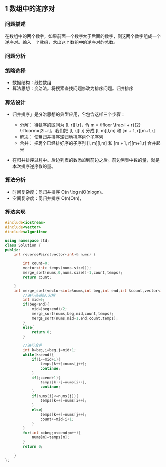 ## 1 数组中的逆序对

### 问题描述

在数组中的两个数字，如果前面一个数字大于后面的数字，则这两个数字组成一个逆序对。输入一个数组，求出这个数组中的逆序对的总数。

### 问题分析



### 策略选择

* 数据结构：线性数组
* 算法思想：变治法。将搜索查找问题修改为排序问题。归并排序

### 算法设计

* 归并排序」是分治思想的典型应用，它包含这样三个步骤：
  * 分解： 待排序的区间为 [l, r][l,r]，令 m = \lfloor \frac{l + r}{2} \rfloorm=⌊2l+r⌋，我们把 [l, r][l,r] 分成 [l, m][l,m] 和 [m + 1, r][m+1,r]
  * 解决： 使用归并排序递归地排序两个子序列
  * 合并： 把两个已经排好序的子序列 [l, m][l,m] 和 [m + 1, r][m+1,r] 合并起来

* 在归并排序过程中。后边列表的数添加到前边之后。前边列表中数的量，就是本次排序逆序数的量。

### 算法分析

* 时间复杂度：同归并排序 O(n \log n)O(nlogn)。
* 空间复杂度：同归并排序 O(n)O(n)，

### 算法实现

```C++
#include<iostream>
#include<vector>
#include<algorithm>

using namespace std;
class Solution {
public:
    int reversePairs(vector<int>& nums) {

        int count=0;
        vector<int> temps(nums.size());
        merge_sort(nums,0,nums.size()-1,count,temps);
        return count;

    }
    int merge_sort(vector<int>&nums,int beg,int end,int &count,vector<int>&temps){
        //进行头递归,分解
        int mid=0;
        if(beg<end){
            mid=(beg+end)/2;
            merge_sort(nums,beg,mid,count,temps);
            merge_sort(nums,mid+1,end,count,temps);
        }
        else{
            return 0;
        }

        //进行合并
        int k=beg,i=beg,j=mid+1;
        while(k<=end){
            if(i==mid+1){
                temps[k++]=nums[j++];
                continue;
            }
            if(j==end+1){
                temps[k++]=nums[i++];
                continue;
            }
            if(nums[i]<=nums[j]){
                temps[k++]=nums[i++];
            }
            else{
                temps[k++]=nums[j++];
                count+=mid-i+1;
            }
        }
        for(int m=beg;m<=end;m++){
            nums[m]=temps[m];
        }
        return 0;

    }
};
```
